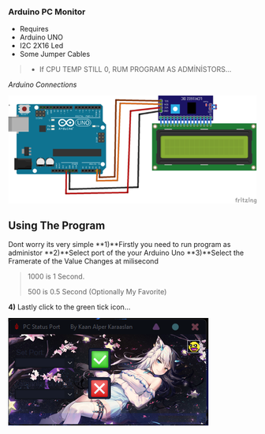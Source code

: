 ### Arduino PC Monitor

- Requires
- Arduino UNO
- I2C 2X16 Led
- Some Jumper Cables
> - If CPU TEMP STILL 0, RUM PROGRAM AS ADMİNİSTORS...

*Arduino Connections*

![](https://github.com/KaanAlper/Arduino-PC-Status/blob/main/Arduino%20Code/Arduino%20Connections.png)

## Using The Program

Dont worry its very simple
**1)**Firstly you need to run program as administor
**2)**Select port of the your Arduino Uno
**3)**Select the Framerate of the Value Changes at milisecond

> 1000 is 1 Second.
> 
> 500 is 0.5 Second (Optionally My Favorite)

**4)** Lastly click to the green tick icon...

![](https://github.com/KaanAlper/Arduino-PC-Status/blob/main/Program%20Code/resim_2022-10-13_201135864.png)
